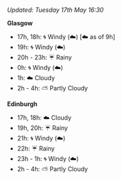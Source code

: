 *Updated: Tuesday 17th May 16:30*

**Glasgow**

* 17h, 18h: :cyclone: Windy (:cloud:) [:cloud: as of 9h]
* 19h: :cyclone: Windy (:cloud:)
* 20h - 23h: :umbrella: Rainy
* 0h: :cyclone: Windy (:cloud:)
* 1h: :cloud: Cloudy
* 2h - 4h: :partly_sunny: Partly Cloudy

**Edinburgh**

* 17h, 18h: :cloud: Cloudy
* 19h, 20h: :umbrella: Rainy
* 21h: :cyclone: Windy (:cloud:)
* 22h: :umbrella: Rainy
* 23h - 1h: :cyclone: Windy (:cloud:)
* 2h - 4h: :partly_sunny: Partly Cloudy
